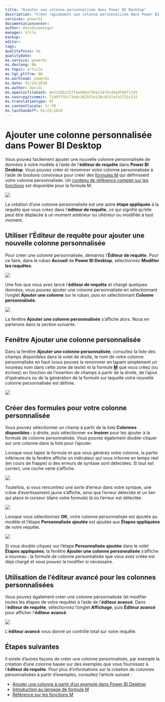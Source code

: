 ```yaml
---
title: "Ajouter une colonne personnalisée dans Power BI Desktop"
description: "Créer rapidement une colonne personnalisée dans Power BI Desktop"
services: powerbi
documentationcenter: 
author: davidiseminger
manager: kfile
backup: 
editor: 
tags: 
qualityfocus: no
qualitydate: 
ms.service: powerbi
ms.devlang: NA
ms.topic: article
ms.tgt_pltfrm: NA
ms.workload: powerbi
ms.date: 01/24/2018
ms.author: davidi
ms.openlocfilehash: 9e2c5bb215ffee880af56a1147dcd4adfbbf17d5
ms.sourcegitcommit: 7249ff35c73adc2d25f2e12bc0147afa1f31c232
ms.translationtype: HT
ms.contentlocale: fr-FR
ms.lasthandoff: 01/25/2018
---
```

# <a name="add-a-custom-column-in-power-bi-desktop"></a>Ajouter une colonne personnalisée dans Power BI Desktop
Vous pouvez facilement ajouter une nouvelle colonne personnalisée de données à votre modèle à l’aide de l’**éditeur de requête** dans **Power BI Desktop**. Vous pouvez créer et renommer votre colonne personnalisée à l’aide de boutons conviviaux pour créer des [formules M](https://msdn.microsoft.com/library/mt270235.aspx) qui définissent votre colonne personnalisée. Un [contenu de référence complet sur les fonctions](https://msdn.microsoft.com/library/mt779182.aspx) est disponible pour la formule M. 

![](media/desktop-add-custom-column/add-custom-column_01.png)

La création d’une colonne personnalisée est une autre **étape appliquée** à la requête que vous créez dans l’**éditeur de requête**, ce qui signifie qu’elle peut être déplacée à un moment antérieur ou ultérieur ou modifiée à tout moment.

## <a name="use-query-editor-to-add-a-new-custom-column"></a>Utiliser l’Éditeur de requête pour ajouter une nouvelle colonne personnalisée
Pour créer une colonne personnalisée, démarrez l’**Éditeur de requête**. Pour ce faire, dans le ruban **Accueil** de **Power BI Desktop**, sélectionnez **Modifier les requêtes**.

![](media/desktop-add-custom-column/add-column-from-example_02.png)

Une fois que vous avez lancé l’**éditeur de requête** et chargé quelques données, vous pouvez ajouter une colonne personnalisée en sélectionnant l’onglet **Ajouter une colonne** sur le ruban, puis en sélectionnant **Colonne personnalisée**.

![](media/desktop-add-custom-column/add-custom-column_02.png)

La fenêtre **Ajouter une colonne personnalisée** s’affiche alors. Nous en parlerons dans la section suivante.

## <a name="the-add-custom-column-window"></a>Fenêtre Ajouter une colonne personnalisée
Dans la fenêtre **Ajouter une colonne personnalisée**, consultez la liste des champs disponibles dans le volet de droite, le nom de votre colonne personnalisée en haut (vous pouvez la renommer en tapant simplement un nouveau nom dans cette zone de texte) et la formule [**M**](https://msdn.microsoft.com/library/mt779182.aspx) que vous créez (ou écrivez) en fonction de l’insertion de champs à partir de la droite, de l’ajout d’opérateurs ou de la génération de la formule sur laquelle votre nouvelle colonne personnalisée est définie. 

![](media/desktop-add-custom-column/add-custom-column_03.png)

## <a name="create-formulas-for-your-custom-column"></a>Créer des formules pour votre colonne personnalisée
Vous pouvez sélectionner un champ à partir de la liste **Colonnes disponibles :** à droite, puis sélectionner **<< Insérer** pour les ajouter à la formule de colonne personnalisée. Vous pouvez également double-cliquer sur une colonne dans la liste pour l’ajouter.

Lorsque vous tapez la formule et que vous générez votre colonne, la partie inférieure de la fenêtre affiche un indicateur qui vous informe en temps réel (en cours de frappe) si des erreurs de syntaxe sont détectées. Si tout est correct, une coche verte s’affiche.

![](media/desktop-add-custom-column/add-custom-column_04.png)

Toutefois, si vous rencontrez une sorte d’erreur dans votre syntaxe, une icône d’avertissement jaune s’affiche, ainsi que l’erreur détectée et un lien qui place le curseur (dans votre formule) là où l’erreur est détectée.

![](media/desktop-add-custom-column/add-custom-column_05.png)

Lorsque vous sélectionnez **OK**, votre colonne personnalisée est ajoutée au modèle et l’étape **Personnalisée ajoutée** est ajoutée aux **Étapes appliquées** de votre requête.

![](media/desktop-add-custom-column/add-custom-column_06.png)

Si vous double-cliquez sur l’étape **Personnalisée ajoutée** dans le volet **Étapes appliquées**, la fenêtre **Ajouter une colonne personnalisée** s’affiche à nouveau : la formule de colonne personnalisée que vous avez créée est déjà chargé et vous pouvez la modifier si nécessaire.

## <a name="using-the-advanced-editor-for-custom-columns"></a>Utilisation de l’éditeur avancé pour les colonnes personnalisées
Vous pouvez également créer une colonne personnalisée (et modifier toutes les étapes de votre requête) à l’aide de l’**éditeur avancé**. Dans l’**éditeur de requête**, sélectionnez l’onglet **Affichage**, puis **Éditeur avancé** pour afficher l’**éditeur avancé**.

![](media/desktop-add-custom-column/add-custom-column_07.png)

L’**éditeur avancé** vous donne un contrôle total sur votre requête.

## <a name="next-steps"></a>Étapes suivantes
Il existe d’autres façons de créer une colonne personnalisée, par exemple la création d’une colonne basée sur des exemples que vous fournissez à l’**éditeur de requête**. Pour plus d’informations sur la création de colonnes personnalisées à partir d’exemples, consultez l’article suivant :

* [Ajouter une colonne à partir d’un exemple dans Power BI Desktop](desktop-add-column-from-example.md)
* [Introduction au langage de formule M](https://msdn.microsoft.com/library/mt270235.aspx)
* [Référence sur les fonctions M](https://msdn.microsoft.com/library/mt779182.aspx)  

